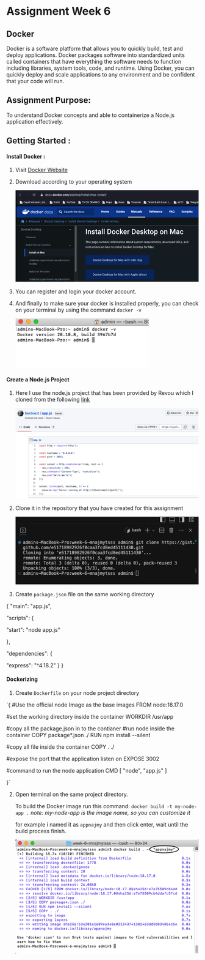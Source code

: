 # Assignment Week 6

## Docker

Docker is a software platform that allows you to quickly build, test and deploy applications. Docker packages software into standardized units called containers that have everything the software needs to function including libraries, system tools, code, and runtime. Using Docker, you can quickly deploy and scale applications to any environment and be confident that your code will run.

## Assignment Purpose:

To understand Docker concepts and able to containerize a Node.js application effectively.

## Getting Started :

#### Install Docker :

1. Visit [Docker Website](https://www.docker.com/)

2. Download according to your operating system
   
   ![assets/dockerInstall.png](assets/dockerInstall.png)

3. You can register and login your docker account.

4. And finally to make sure your docker is installed properly, you can check on your terminal by using the command `docker -v`
   
   ![assets/dockerVersion.png](assets/dockerVersion.png)
   
   

#### Create a Node.js Project

1. Here I use the node.js project that has been provided by Revou which I cloned from the following [link](https://gist.github.com/berdoezt/e51718982926f0caa3fcd8ed45111430)
   
   ![assets/cloneCode.png](assets/cloneCode.png)

2. Clone it in the repository that you have created for this assignment
   
   ![assets/cloneCode1.png](assets/cloneCode1.png)

3. Create `package.json` file on the same working directory
   
{
"main": "app.js",

"scripts": {

"start": "node app.js"

},

"dependencies": {

"express": "^4.18.2"
}
}

#### Dockerizing

1. Create `Dockerfile` on your node project directory
   
`{
#Use the official node Image as the base images
FROM node:18.17.0

#set the working directory inside the container
WORKDIR /usr/app

#copy all the package.json in to the contianer
#run node inside the container
COPY package*.json ./
RUN npm install --silent

#copy all file inside the container
COPY . ./

#expose the port that the application listen on
EXPOSE 3002

#command to run the node application
CMD [ "node", "app.js" ]

}`

2. Open terminal on the same project directory.
   
   To build the Docker image run this command: `docker build -t my-node-app .` *note: my-node-app is the image name, so you can customize it*
   
   for example i named it as `appnajmy` and then click enter, wait until the build process finish.
   
   ![assets/build.png](assets/build.png)
   
   
   
   
